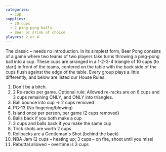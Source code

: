 ```yaml
---
categories:
  - cup
supplies:
  - 20 cups
  - 2 ping-pong balls
  - Beer or drink of choice
players: 2 or 4
---
```

The classic – needs no introduction.
In its simplest form, Beer Pong consists of a game where two teams of two players take turns throwing a ping-pong ball into a cup. These cups are arranged in a 1-2-3-4 triangle of 10 cups (to start) in front of the teams, centered on the table with the back side of the cups flush against the edge of the table. Every group plays a little differently, and below are listed our House Rules.

1. Don't be a bitch.
2. 2 Re-racks per game.  Optional rule: Allowed re-racks are on 6 cups and 3 cups remaining ONLY, and ONLY into triangles.
3. Ball bounce into cup → 2 cups removed
4. PG-13 (No fingering/blowing)
5. Island once per person, per game (2 cups removed)
6. Balls back if you both make a cup
7. 3 cups and balls back if you make the same cup
8. Trick shots are worth 2 cups
9. Rollbacks are a Gentleman's Shot (behind the back)
10. NBA Jam (2 cups – heating up; 3 cups – on fire, shoot until you miss)
11. Rebuttal allowed – overtime is 3 cups
